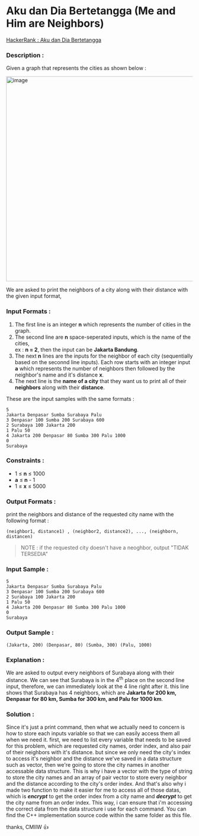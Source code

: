 # Aku dan Dia Bertetangga (Me and Him are Neighbors)

[HackerRank : Aku dan Dia Bertetangga](https://www.hackerrank.com/contests/alpro-its-sd-m4-e-2022/challenges/aku-dan-dia-bertetangga)

### Description :
Given a graph that represents the cities as shown below :
  
<img width="554" alt="image" src="https://user-images.githubusercontent.com/105977864/209458388-3dc73f44-baeb-4a22-8c08-95898b30ba07.png">
  
We are asked to print the neighbors of a city along with their distance with the given input format,
  
### Input Formats :
1. The first line is an integer **n** which represents the number of cities in the graph.
2. The second line are **n** space-seperated inputs, which is the name of the cities,  
ex : **n = 2**, then the input can be **Jakarta Bandung**.
3. The next **n** lines are the inputs for the neighbor of each city (sequentially based on the seconnd line inputs). Each row starts with an integer input **a** which represents the number of neighbors then followed by the neighbor's name and it's distance **x**.
4. The next line is the **name of a city** that they want us to print all of their **neighbors** along with their **distance**.
  
These are the input samples with the same formats :

```
5
Jakarta Denpasar Sumba Surabaya Palu
3 Denpasar 100 Sumba 200 Surabaya 600
2 Surabaya 100 Jakarta 200
1 Palu 50
4 Jakarta 200 Denpasar 80 Sumba 300 Palu 1000
0
Surabaya
```

### Constraints :
- 1 &le; **n** &le; 1000
- **a** &le; **n** - 1
- 1 &le; **x** &le; 5000

### Output Formats :
print the neighbors and distance of the requested city name with the following format :  
  
```
(neighbor1, distance1) , (neighbor2, distance2), ..., (neighborn, distancen)
```

>NOTE : if the requested city doesn't have a neoghbor, output "TIDAK TERSEDIA"
  
### Input Sample :
```
5
Jakarta Denpasar Sumba Surabaya Palu
3 Denpasar 100 Sumba 200 Surabaya 600
2 Surabaya 100 Jakarta 200
1 Palu 50
4 Jakarta 200 Denpasar 80 Sumba 300 Palu 1000
0
Surabaya
```  

### Output Sample :
```
(Jakarta, 200) (Denpasar, 80) (Sumba, 300) (Palu, 1000) 
```  

### Explanation :
We are asked to output every neighbors of Surabaya along with their distance. We can see that Surabaya is in the 4<sup>th</sup> place on the second line input, therefore, we can immediately look at the 4 line right after it. this line shows that Surabaya has 4 neighbors, which are **Jakarta for 200 km, Denpasar for 80 km, Sumba for 300 km, and Palu for 1000 km**.


### Solution :
Since it's just a print command, then what we actually need to concern is how to store each inputs variable so that we can easily access them all when we need it. first, we need to list every variable that needs to be saved for this problem, which are requested city names, order index, and also pair of their neighbors with it's distance. but since we only need the city's index to access it's neighbor and the distance we've saved in a data structure such as vector, then we're going to store the city names in another accessable data structure. This is why i have a vector with the type of string to store the city names and an array of pair vector to store every neighbor and the distance according to the city's order index. And that's also why i made two function to make it easier for me to access all of those datas, which is ***encrypt*** to get the order index from a city name and ***decrypt*** to get the city name from an order index. This way, i can ensure that i'm accessing the correct data from the data structure i use for each command. You can find the C++ implementation source code within the same folder as this file. 
  
thanks, CMIIW :thumbsup: